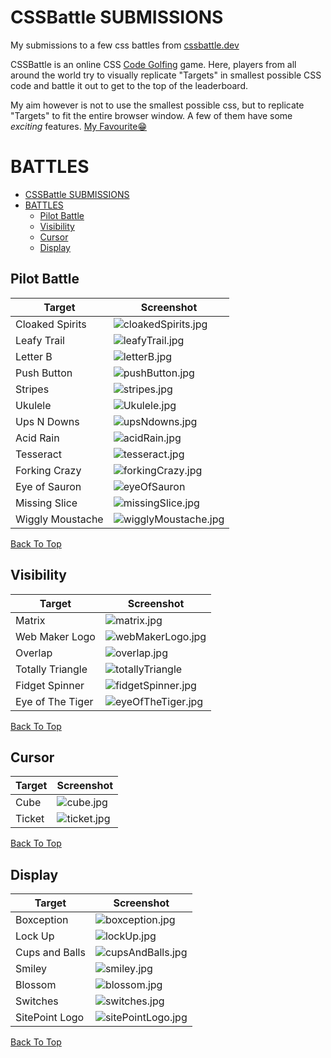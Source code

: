 # CSSBattle SUBMISSIONS

My submissions to a few css battles from [cssbattle.dev](https://cssbattle.dev/)

CSSBattle is an online CSS [Code Golfing](https://en.wikipedia.org/wiki/Code_golf) game. Here, players from all around the world try to visually replicate "Targets" in smallest possible CSS code and battle it out to get to the top of the leaderboard.

My aim however is not to use the smallest possible css, but to replicate "Targets" to fit the entire browser window.
A few of them have some _exciting_ features.
[My Favourite😁](./Pilot%20Battle/Ukulele/Ukulele.jpg)

# BATTLES

- [CSSBattle SUBMISSIONS](#cssbattle-submissions)
- [BATTLES](#battles)
  - [Pilot Battle](#pilot-battle)
  - [Visibility](#visibility)
  - [Cursor](#cursor)
  - [Display](#display)

## Pilot Battle

| Target           | Screenshot                                                                      |
| ---------------- | ------------------------------------------------------------------------------- |
| Cloaked Spirits  | ![cloakedSpirits.jpg](./Pilot%20Battle/Cloaked%20Spirits/cloakedSpirits.jpg)    |
| Leafy Trail      | ![leafyTrail.jpg](./Pilot%20Battle/Leafy%20Trail/leafyTrail.jpg)                |
| Letter B         | ![letterB.jpg](./Pilot%20Battle/Letter%20B/letterB.jpg)                         |
| Push Button      | ![pushButton.jpg](./Pilot%20Battle/Push%20Button/pushButton.jpg)                |
| Stripes          | ![stripes.jpg](./Pilot%20Battle/Stripes/stripes.jpg)                            |
| Ukulele          | ![Ukulele.jpg](./Pilot%20Battle/Ukulele/Ukulele.jpg)                            |
| Ups N Downs      | ![upsNdowns.jpg](./Pilot%20Battle/Ups%20N%20Downs/upsNdowns.jpg)                |
| Acid Rain        | ![acidRain.jpg](./Pilot%20Battle/Acid%20Rain/acidRain.jpg)                      |
| Tesseract        | ![tesseract.jpg](./Pilot%20Battle/Tesseract/tesseract.jpg)                      |
| Forking Crazy    | ![forkingCrazy.jpg](./Pilot%20Battle/Forking%20Crazy/forkingCrazy.jpg)          |
| Eye of Sauron    | ![eyeOfSauron](./Pilot%20Battle/Eye%20of%20Sauron/eyeOfSauron.jpg)              |
| Missing Slice    | ![missingSlice.jpg](./Pilot%20Battle/Missing%20Slice/missingSlice.jpg)          |
| Wiggly Moustache | ![wigglyMoustache.jpg](./Pilot%20Battle/Wiggly%20Moustache/wigglyMoustache.jpg) |

[Back To Top](#battles)

## Visibility

| Target           | Screenshot                                                                  |
| ---------------- | --------------------------------------------------------------------------- |
| Matrix           | ![matrix.jpg](./Visibility/Matrix/matrix.jpg)                               |
| Web Maker Logo   | ![webMakerLogo.jpg](./Visibility/Web%20Maker%20Logo/webMakerLogo.jpg)       |
| Overlap          | ![overlap.jpg](./Visibility/Overlap/overlap.jpg)                            |
| Totally Triangle | ![totallyTriangle](./Visibility/Totally%20Triangle/totallyTriangle.jpg)     |
| Fidget Spinner   | ![fidgetSpinner.jpg](./Visibility/Fidget%20Spinner/fidgetSpinner.jpg)       |
| Eye of The Tiger | ![eyeOfTheTiger.jpg](./Visibility/Eye%20of%20The%20Tiger/eyeOfTheTiger.jpg) |

[Back To Top](#battles)

## Cursor

| Target | Screenshot                                |
| ------ | ----------------------------------------- |
| Cube   | ![cube.jpg](./Cursor/Cube/cube.jpg)       |
| Ticket | ![ticket.jpg](./Cursor/Ticket/ticket.jpg) |

[Back To Top](#battles)

## Display

| Target         | Screenshot                                                         |
| -------------- | ------------------------------------------------------------------ |
| Boxception     | ![boxception.jpg](./Display/Boxception/boxception.jpg)             |
| Lock Up        | ![lockUp.jpg](./Display/Lock%20Up/lockUp.jpg)                      |
| Cups and Balls | ![cupsAndBalls.jpg](./Display/Cups%20and%20Balls/cupsAndBalls.jpg) |
| Smiley         | ![smiley.jpg](./Display/Smiley/smiley.jpg)                         |
| Blossom        | ![blossom.jpg](./Display/Blossom/blossom.jpg)                      |
| Switches       | ![switches.jpg](./Display/Switches/switches.jpg)                   |
| SitePoint Logo | ![sitePointLogo.jpg](./Display/SitePoint%20Logo/sitePointLogo.jpg) |

[Back To Top](#battles)
